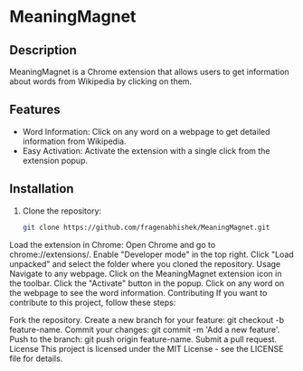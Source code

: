 # MeaningMagnet

## Description
MeaningMagnet is a Chrome extension that allows users to get information about words from Wikipedia by clicking on them.

## Features
- Word Information: Click on any word on a webpage to get detailed information from Wikipedia.
- Easy Activation: Activate the extension with a single click from the extension popup.

## Installation
1. Clone the repository:
   ```bash
   git clone https://github.com/fragenabhishek/MeaningMagnet.git
Load the extension in Chrome:
Open Chrome and go to chrome://extensions/.
Enable "Developer mode" in the top right.
Click "Load unpacked" and select the folder where you cloned the repository.
Usage
Navigate to any webpage.
Click on the MeaningMagnet extension icon in the toolbar.
Click the "Activate" button in the popup.
Click on any word on the webpage to see the word information.
Contributing
If you want to contribute to this project, follow these steps:

Fork the repository.
Create a new branch for your feature: git checkout -b feature-name.
Commit your changes: git commit -m 'Add a new feature'.
Push to the branch: git push origin feature-name.
Submit a pull request.
License
This project is licensed under the MIT License - see the LICENSE file for details.
